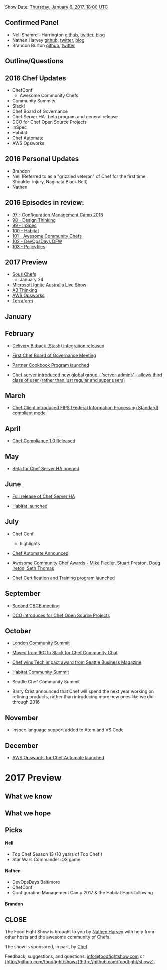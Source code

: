 Show Date:  [Thursday, January 6, 2017, 18:00 UTC](http://everytimezone.com/#2017-1-6,360,cn3)

Confirmed Panel<a name="panel"></a>
-----
* Nell Shamrell-Harrington [github](https://github.com/nellshamrell), [twitter](https://twitter.com/nellshamrell), [blog](http://nellshamrell.com/)
* Nathen Harvey [github](http://github.com/nathenharvey), [twitter](http://twitter.com/nathenharvey), [blog](http://nathenharvey.com)
* Brandon Burton [github](http://github.com/solarce), [twitter](https://twitter.com/solarce)

Outline/Questions
-----------------

## 2016 Chef Updates

* ChefConf
  * Awesome Community Chefs
* Community Summits
* Slack!
* Chef Board of Governance
* Chef Server HA- beta program and general release
* DCO for Chef Open Source Projects
* InSpec
* Habitat
* Chef Automate
* AWS Opsworks

## 2016 Personal Updates

* Brandon
* Nell (Referred to as a "grizzled veteran" of Chef for the first time, Shoulder injury, Naginata Black Belt)
* Nathen

## 2016 Episodes in review:
* [97 - Configuration Management Camp 2016](http://foodfightshow.org/2016/02/configuration-management-camp-2016.html)
* [98 - Design Thinking](http://foodfightshow.org/2016/02/design-thinking.html)
* [99 - InSpec](http://foodfightshow.org/2016/02/inspec.html)
* [100 - Habitat](http://foodfightshow.org/2016/06/habitat.html)
* [101 - Awesome Community Chefs](http://foodfightshow.org/2016/09/awesome-community-chefs.html)
* [102 - DevOpsDays DFW](http://foodfightshow.org/2016/09/devopsdays-dfw.html)
* [103 - Policyfiles](http://foodfightshow.org/2016/12/policy-files.html)

## 2017 Preview
* [Sous Chefs](episode-105-sous-chefs.md)
  * January 24
* [Microsoft Ignite Australia Live Show](episode-xx-microsoft-australia-live.md)
* [A3 Thinking](episode-xx-a3-thinking.md)
* [AWS Opsworks](episode-xx-aws-opsworks.md)
* [Terraform](episode-xx-terraform.md)

## January

## February

* [Delivery Bitback (Stash) integration released](https://blog.chef.io/2016/02/05/deliverys-bitbucket-stash-integration-released/)

* [First Chef Board of Governance Meeting]( https://blog.chef.io/2016/02/24/chef-board-of-governance-meeting-2/)

* [Partner Cookbook Program launched]( https://blog.chef.io/2016/02/23/chef-launches-partner-cookbook-program-to-expand-devops-ready-technology-ecosystem/)

* [Chef server introduced new global group - ‘server-admins’ - allows third class of user (rather than just regular and super users)]( https://blog.chef.io/2016/02/18/server-admins-grant-more-flexible-permissions-around-user-management/)

## March

* [Chef Client introduced FIPS (Federal Information Processing Standard) compliant mode]( https://blog.chef.io/2016/03/16/fips-support-now-generally-available-in-chef-client-12-8/)

## April

* [Chef Compliance 1.0 Released]( https://blog.chef.io/2016/04/01/chef-compliance-1-0-release/)

## May

* [Beta for Chef Server HA opened]( https://blog.chef.io/2016/05/24/chef-server-ha-beta-the-best-way-to-run-chef-server/)

## June

* [Full release of Chef Server HA]( https://blog.chef.io/2016/06/28/chef-server-ha-the-best-way-to-run-chef-server/)

* [Habitat launched]( https://blog.chef.io/2016/06/14/introducing-habitat/)

## July

* Chef Conf
  - highlights

* [Chef Automate Announced]( https://blog.chef.io/2016/08/11/watch-chef-automate-scale-use-automation/)

* [Awesome Community Chef Awards - Mike Fiedler, Stuart Preston, Doug Ireton, Seth Thomas]( https://blog.chef.io/2016/08/31/awesome-community-chefs-2016/)

* [Chef Certification and Training program launched]( https://blog.chef.io/2016/07/12/chef-launches-certification-training-program/)

## September

* [Second CBGB meeting]( https://blog.chef.io/2016/09/21/chef-board-governance-meeting/)

* [DCO introduces for Chef Open Source Projects]( https://blog.chef.io/2016/09/19/introducing-developer-certificate-of-origin/)

## October

* [London Community Summit]( https://blog.chef.io/2016/10/20/chef-community-summit-in-london/)

* [Moved from IRC to Slack for Chef Community Chat]( https://blog.chef.io/2016/10/11/chef-community-slack/)

* [Chef wins Tech impact award from Seattle Business Magazine]( https://blog.chef.io/2016/10/04/chef-wins-tech-impact-award/)

* [Habitat Community Summit]( https://blog.chef.io/2016/11/04/habitat-summit-2016-recap/)

* Seattle Chef Community Summit
- Barry Crist announced that Chef will spend the next year working on refining products, rather than introducing more new ones like we did through 2016

## November

* Inspec language support added to Atom and VS Code

## December

* [AWS Opswords for Chef Automate launched]( https://blog.chef.io/2016/12/01/chef-automate-now-available-fully-managed-service-aws/)

# 2017 Preview

## What we know

## What we hope

Picks<a name="picks"></a>
-----

#### Nell

* Top Chef Season 13 (10 years of Top Chef!)
* Star Wars Commander iOS game

#### Nathen

* DevOpsDays Baltimore
* ChefConf
* Configuration Management Camp 2017 & the Habitat Hack following


#### Brandon

CLOSE
-----

The Food Fight Show is brought to you by [Nathen Harvey](https://twitter.com/nathenharvey) with help from other hosts and the awesome community of Chefs.

The show is sponsored, in part, by [Chef](http://www.chef.io).

Feedback, suggestions, and questions:  [info@foodfightshow.com](mailto:info@foodfightshow.com) or  [http://github.com/foodfight/showz](http://github.com/foodfight/showz).
